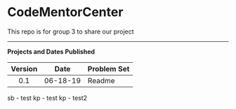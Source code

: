 # CodeMentorCenter

This repo is for group 3 to share our project

---

**Projects and Dates Published**

| Version |   Date   | Problem Set |
| :-----: | :------: | ----------- |
|   0.1   | 06-18-19 | Readme      |

sb - test
kp - test
kp - test2
